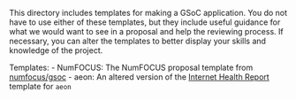 This directory includes templates for making a GSoC application. You do not
have to use either of these templates, but they include useful guidance for
what we would want to see in a proposal and help the reviewing process. 
If necessary, you can alter the templates to better display your skills and knowledge 
of the project.

Templates:
    - NumFOCUS: The NumFOCUS proposal template from [numfocus/gsoc](https://github.com/numfocus/gsoc/blob/master/templates/proposal.md)
    - aeon: An altered version of the [Internet Health Report](https://github.com/InternetHealthReport/gsoc) template for `aeon`